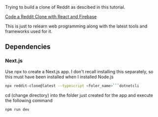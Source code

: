 Trying to build a clone of Reddit as descibed in this tutorial.

[Code a Reddit Clone with React and Firebase](https://www.freecodecamp.org/news/code-a-reddit-clone-with-react-and-firebase/)

This is just to relearn web programming along with the latest tools and frameworks used for it.

## Dependencies

### Next.js

Use npx to create a Next.js app. I don't recall installing this separately, so this must have been installed when I installed Node.js

```bash
npx reddit-clone@latest --typescript <foler_name>```dotnetcli
```

cd (change directory) into the folder just created for the app and execute the following command

```bash
npm run dev
```
